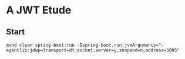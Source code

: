 # A JWT Etude

## Start

`mvnd clean spring-boot:run -Dspring-boot.run.jvmArguments="-agentlib:jdwp=transport=dt_socket,server=y,suspend=n,address=5005"`